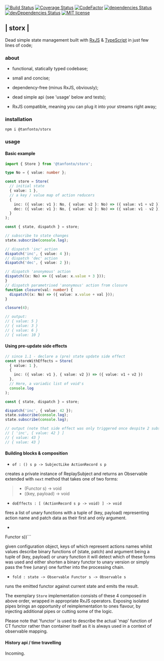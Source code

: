 [![Build
Status](https://travis-ci.org/tanfonto/storx.svg?branch=master)](https://travis-ci.org/tanfonto/storx) [![Coverage Status](https://coveralls.io/repos/github/tanfonto/storx/badge.svg?branch=master)](https://coveralls.io/github/tanfonto/storx?branch=master)
[![CodeFactor](https://www.codefactor.io/repository/github/tanfonto/storx/badge)](https://www.codefactor.io/repository/github/tanfonto/storx)
[![dependencies
Status](https://david-dm.org/tanfonto/storx/status.svg)](https://david-dm.org/tanfonto/storx) [![devDependencies Status](https://david-dm.org/tanfonto/storx/dev-status.svg)](https://david-dm.org/tanfonto/storx?type=dev)
[![MIT
license](https://img.shields.io/badge/License-MIT-blue.svg)](https://lbesson.mit-license.org/)

## | storx |

Dead simple state management built with
[RxJS](https://github.com/ReactiveX/RxJS) &
[TypeScript](https://github.com/Microsoft/TypeScript) in just few lines
of code;

### about

- functional, statically typed codebase;

- small and concise;

- dependency-free (minus RxJS, obviously);

- dead simple api (see 'usage' below and tests);

- RxJS compatible, meaning you can plug it into your streams right away;

### installation

```
npm i @tanfonto/storx
```

### usage

#### Basic example

```typescript
import { Store } from '@tanfonto/storx';

type No = { value: number };

const store = Store(
  // initial state
  { value: 1 },
  // a key / value map of action reducers
  {
    inc: ({ value: v1 }: No, { value: v2 }: No) => ({ value: v1 + v2 }),
    dec: ({ value: v1 }: No, { value: v2 }: No) => ({ value: v1 - v2 })
  }
);

const { state, dispatch } = store;

// subscribe to state changes
state.subscribe(console.log);

// dispatch 'inc' action
dispatch('inc', { value: 4 });
// dispatch 'dec' action
dispatch('dec', { value: 2 });

// dispatch 'anonymous' action
dispatch((x: No) => ({ value: x.value + 3 }));
}
// dispatch parametrised 'anonymous' action from closure
function closure(val: number) {
  dispatch((x: No) => ({ value: x.value + val }));
}

closure(4);

// output:
// { value: 5 }
// { value: 3 }
// { value: 6 }
// { value: 10 }
```

#### Using pre-update side effects

```typescript
// since 1.1 - declare a (pre) state update side effect
const storeWithEffects = Store(
  { value: 1 },
  {
    inc: ({ value: v1 }, { value: v2 }) => ({ value: v1 + v2 })
  },
  // Here, a variadic list of void's
  console.log
);

const { state, dispatch } = store;

dispatch('inc', { value: 42 });
state.subscribe(console.log);
state.subscribe(console.log);

// output (note that side effect was only triggered once despite 2 subscribe registrations):
// [ 'inc', { value: 42 } ]
// { value: 43 }
// { value: 43 }
```

#### Building blocks & composition

-   ```of : () s p -> SubjectLike ActionRecord s p```

creates a private instance of ReplaySubject and returns an
Observable extended with `next` method that takes one of two
forms:

> -   (Functor s) -> void
> -   ((key, payload) -> void

-   ```doEffects : [ (ActionRecord s p -> void) ] -> void```

fires a list of unary functions with a tuple of (key,
payload) representing action name and patch data as their first and only
argument.

-   ```select : Config s p -> ActionRecord s p -> (Functor s | (p ->
Functor s))```

given configuration object, keys of which represent actions names whilst
values describe binary functions of (state, patch) and argument being a
tuple of (key, payload) or unary function it will detect which of these
forms was used and either shorten a binary functor to unary version or
simply pass the free (unary) one further into the processing chain.

-   ```fold : state -> Observable Functor s -> Observable s```

runs the emitted functor against current state and emits the result.

The exemplary `Store` implementation consists of these 4 composed in
above order, wrapped in appropriate RxJS operators. Exposing isolated
pipes brings an opportunity of reimplementation to ones flavour, by
injecting additional pipes or cutting some of the logic.

Please note that 'functor' is used to describe the actual 'map' function
of CT functor rather than container itself as it is always used in a
context of observable mapping.

#### History api / time travelling

Incoming.
